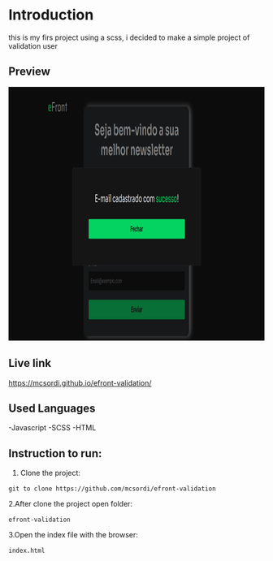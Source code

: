# Introduction

this is my firs project using a scss, i decided to make a simple project of validation user

## Preview

<img src="https://github.com/mcsordi/efront-validation/blob/master/src/images/Captura%20de%20tela%20de%202023-02-27%2016-21-02.png" height="500"/>

## Live link

https://mcsordi.github.io/efront-validation/

## Used Languages

-Javascript
-SCSS
-HTML

## Instruction to run:

1. Clone the project:

```
git to clone https://github.com/mcsordi/efront-validation
```

2.After clone the project open folder:

```
efront-validation
```

3.Open the index file with the browser:

```
index.html
```
